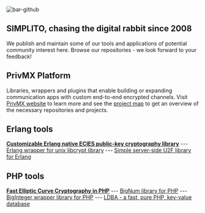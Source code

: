![bar-github](https://github.com/user-attachments/assets/74ae031d-b1fa-4ebe-a28c-05df97e47411)

## SIMPLITO, chasing the digital rabbit since 2008

We publish and maintain some of our tools and applications of potential community interest here. Browse our repositories - we look forward to your feedback!

## PrivMX Platform

Libraries, wrappers and plugins that enable building or expanding communication apps with custom end-to-end encrypted channels. Visit [PrivMX website](https://privmx.dev/) to learn more and see the [project map](https://docs.privmx.dev/project-map) to get an overview of the necessary repositories and projects.

## Erlang tools
[**Customizable Erlang native ECIES public-key cryptography library**](https://github.com/simplito/ecies-erl) --- [Erlang wrapper for unix libcrypt library](https://github.com/simplito/crypt-erl) --- [Simple server-side U2F library for Erlang](https://github.com/simplito/u2f-erl)

## PHP tools
[**Fast Elliptic Curve Cryptography in PHP**](https://github.com/simplito/elliptic-php) --- [BigNum library for PHP](https://github.com/simplito/bn-php) --- [BigInteger wrapper library for PHP](https://github.com/simplito/bigint-wrapper-php) --- [LDBA - a fast, pure PHP, key-value database](https://github.com/simplito/ldba-php)
